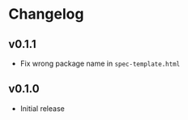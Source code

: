 # Changelog

## v0.1.1

* Fix wrong package name in `spec-template.html`

## v0.1.0

* Initial release